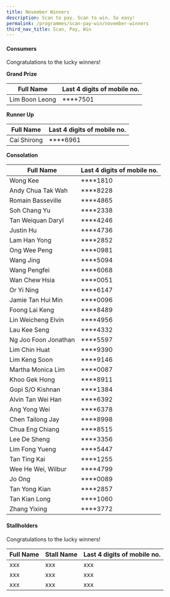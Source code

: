 ```yaml
---
title: November Winners
description: Scan to pay. Scan to win. So easy!
permalink: /programmes/scan-pay-win/november-winners
third_nav_title: Scan, Pay, Win
---
```


#### Consumers
Congratulations to the lucky winners!


**Grand Prize** 

| Full Name    | Last 4 digits of mobile no. |
|--------------|-----------------------------|
|Lim Boon Leong|   \*\*\*\*7501              |

**Runner Up** 

| Full Name | Last 4 digits of mobile no. |
|-----------|-----------------------------|
|Cai Shirong| \*\*\*\*6961                |


**Consolation** 

| Full Name                     | Last 4 digits of mobile no. |
|-------------------------------|-----------------------------|
|           Wong Kee            |       \*\*\*\*1810          |
| Andy Chua Tak Wah             |       \*\*\*\*8228          |
|       Romain Basseville       |       \*\*\*\*4865          |
|          Soh Chang Yu         |       \*\*\*\*2338          |
|       Tan Weiquan Daryl       |       \*\*\*\*4246          |
|           Justin Hu           |       \*\*\*\*4736          |
|          Lam Han Yong         |       \*\*\*\*2852          |
|  Ong Wee Peng                 |       \*\*\*\*0981          |
|           Wang Jing           |       \*\*\*\*5094          |
|         Wang Pengfei          |       \*\*\*\*6068          |
|         Wan Chew Hsia         |       \*\*\*\*0051          |
|          Or Yi Ning           |       \*\*\*\*6147          |
|       Jamie Tan Hui Min       |       \*\*\*\*0096          |
|         Foong Lai Keng        |       \*\*\*\*8489          |
|       Lin Weicheng Elvin      |       \*\*\*\*4956          |
|          Lau Kee Seng         |       \*\*\*\*4332          |
|      Ng Joo Foon Jonathan     |       \*\*\*\*5597          |
|         Lim Chin Huat         |       \*\*\*\*9390          |
|         Lim Keng Soon         |       \*\*\*\*9146          |
|      Martha Monica Lim        |       \*\*\*\*0087          |
|         Khoo Gek Hong         |       \*\*\*\*8911          |
|        Gopi S/O Kishnan       |       \*\*\*\*1384          |
|       Alvin Tan Wei Han       |       \*\*\*\*6392          |
|         Ang Yong Wei          |       \*\*\*\*6378          |
|        Chen Tailong Jay       |       \*\*\*\*8998          |
|        Chua Eng Chiang        |       \*\*\*\*8515          |
|          Lee De Sheng         |       \*\*\*\*3356          |
| Lim Fong Yueng                |       \*\*\*\*5447          |
|          Tan Ting Kai         |       \*\*\*\*1255          |
|       Wee He Wei, Wilbur      |       \*\*\*\*4799          |
|             Jo Ong            |       \*\*\*\*0089          |
|         Tan Yong Kian         |       \*\*\*\*2857          |
|         Tan Kian Long         |       \*\*\*\*1060          |
|          Zhang Yixing         |       \*\*\*\*3772          |



#### Stallholders
Congratulations to the lucky winners!

| Full Name | Stall Name | Last 4 digits of mobile no. |
|-----------|------------|-----------------------------|
|  xxx      |  xxx       |  xxx                        |
|  xxx      |  xxx       |  xxx                        |
|  xxx      |  xxx       |  xxx                        |